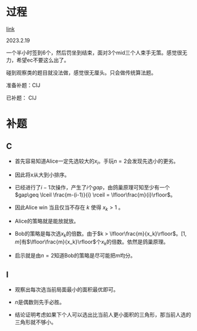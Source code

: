# 过程

[link](https://codeforces.com/contest/1776)

2023.2.19

一个半小时签到6个，然后罚坐到结束，面对3个mid三个人束手无策。感觉很无力，希望ec不要这么出了。

碰到观察类的题目就没法做，感觉很无厘头。只会做传统算法题。

准备补题：CIJ

已补题： CIJ


# 补题

## C

- 首先容易知道Alice一定先选较大的$x_i$。手玩$n=2$会发现先选小的更劣。

- 因此将$x$从大到小排序。

- 已经进行了$i-1$次操作，产生了$i$个$gap$，由鸽巢原理可知至少有一个$gap\geq \lceil \frac{m-(i-1)}{i} \rceil = \lfloor\frac{m}{i}\rfloor$。

- 因此Alice win 当且仅当不存在 $k$ 使得 $x_k > 1$ 。

- Alice的策略就是能放就放。

- Bob的策略是每次选$x_k$的倍数。由于$k > \lfloor\frac{m}{x_k}\rfloor$。$[1,m]$有$\lfloor\frac{m}{x_k}\rfloor$个$x_k$的倍数。依然是鸽巢原理。

- 启示就是由$n=2$知道Bob的策略是尽可能把$m$均分。


## I

- 观察出每次选当前局面最小的面积最优即可。

- $n$是偶数则先手必胜。

- 结论证明考虑如果下个人可以选出比当前人更小面积的三角形，那当前人选的三角形就不够小。